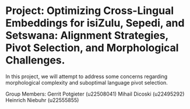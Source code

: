 # Project: Optimizing Cross-Lingual Embeddings for isiZulu, Sepedi, and Setswana: Alignment Strategies, Pivot Selection, and Morphological Challenges.

In this project, we will attempt to address some concerns regarding morphological complexity
and suboptimal language pivot selection. 

Group Members:
Gerrit Potgieter (u22508041)
Mihail Dicoski (u22495292)
Heinrich Niebuhr (u22555855)